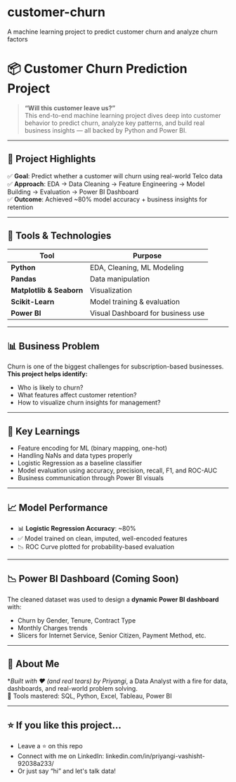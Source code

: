 # customer-churn
A machine learning project to predict customer churn and analyze churn factors

# 📦 Customer Churn Prediction Project

> **“Will this customer leave us?”**  
This end-to-end machine learning project dives deep into customer behavior to predict churn, analyze key patterns, and build real business insights — all backed by Python and Power BI.

---

## 🚀 Project Highlights

✅ **Goal**: Predict whether a customer will churn using real-world Telco data  
✅ **Approach**: EDA → Data Cleaning → Feature Engineering → Model Building → Evaluation → Power BI Dashboard  
✅ **Outcome**: Achieved ~80% model accuracy + business insights for retention  

---

## 🔧 Tools & Technologies

| Tool           | Purpose                          |
|----------------|----------------------------------|
| **Python**     | EDA, Cleaning, ML Modeling       |
| **Pandas**     | Data manipulation                |
| **Matplotlib & Seaborn** | Visualization          |
| **Scikit-Learn** | Model training & evaluation    |
| **Power BI**   | Visual Dashboard for business use  

---

## 📊 Business Problem

Churn is one of the biggest challenges for subscription-based businesses.  
**This project helps identify:**
- Who is likely to churn?
- What features affect customer retention?
- How to visualize churn insights for management?

---

## 🧠 Key Learnings

- Feature encoding for ML (binary mapping, one-hot)
- Handling NaNs and data types properly
- Logistic Regression as a baseline classifier
- Model evaluation using accuracy, precision, recall, F1, and ROC-AUC
- Business communication through Power BI visuals

---

## 📈 Model Performance

- 📊 **Logistic Regression Accuracy**: ~80%
- ✅ Model trained on clean, imputed, well-encoded features
- 📉 ROC Curve plotted for probability-based evaluation

---

## 📉 Power BI Dashboard (Coming Soon)

The cleaned dataset was used to design a **dynamic Power BI dashboard** with:
- Churn by Gender, Tenure, Contract Type
- Monthly Charges trends
- Slicers for Internet Service, Senior Citizen, Payment Method, etc.

---

## 👑 About Me

**Built with ❤️ (and real tears) by Priyangi*, a Data Analyst with a fire for data, dashboards, and real-world problem solving.  
📍 Tools mastered: SQL, Python, Excel, Tableau, Power BI  

---

## ⭐ If you like this project...

- Leave a ⭐ on this repo  
- Connect with me on LinkedIn: linkedin.com/in/priyangi-vashisht-92038a233/
- Or just say “hi” and let's talk data!


